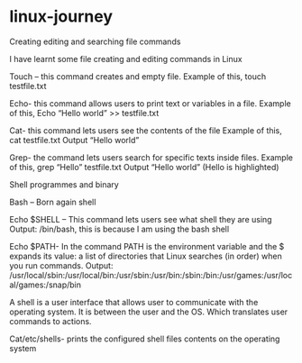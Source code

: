 # linux-journey

Creating editing and searching file commands 

I have learnt some file creating and editing commands in Linux 

Touch – this command creates and empty file.
	Example of this, touch testfile.txt

Echo- this command allows users to print text or variables in a file.
	Example of this, Echo “Hello world” >> testfile.txt

Cat- this command lets users see the contents of the file 
	Example of this, cat testfile.txt 
				Output “Hello world”

Grep- the command lets users search for specific texts inside files.
	Example of this, grep “Hello” testfile.txt
				Output “Hello world” (Hello is highlighted)
















Shell programmes and binary

Bash – Born again shell 

Echo $SHELL – This command lets users see what shell they are using 
		Output: /bin/bash, this is because I am using the bash shell 

Echo $PATH- In the command PATH is the environment variable and the $ expands its value: a list of directories that Linux searches (in order) when you run commands.
        Output: /usr/local/sbin:/usr/local/bin:/usr/sbin:/usr/bin:/sbin:/bin:/usr/games:/usr/local/games:/snap/bin

A shell is a user interface that allows user to communicate with the operating system. It is between the user and the OS. Which translates user commands to actions.

Cat/etc/shells- prints the configured shell files contents on the operating system
                                        
																					
